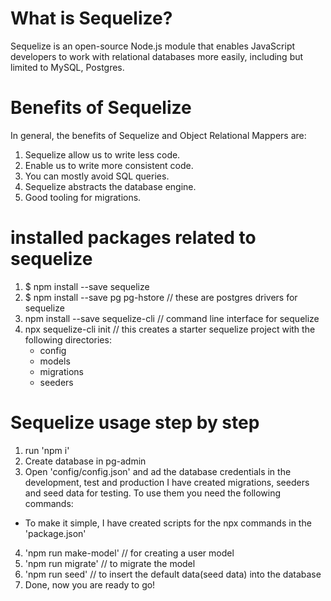 

# What is Sequelize?

Sequelize is an open-source Node.js module that enables JavaScript developers to work with relational databases more easily, including but limited to MySQL, Postgres.

# Benefits of Sequelize
In general, the benefits of Sequelize and Object Relational Mappers are:

1. Sequelize allow us to write less code.
2. Enable us to write more consistent code.
3. You can mostly avoid SQL queries.
4. Sequelize abstracts the database engine.
6. Good tooling for migrations.

# installed packages related to sequelize
1. $ npm install --save sequelize
2. $ npm install --save pg pg-hstore // these are postgres drivers for sequelize
3. npm install --save sequelize-cli // command line interface for sequelize
4. npx sequelize-cli init // this creates a starter sequelize project with the following directories:
   - config
   - models
   - migrations
   - seeders
# Sequelize usage step by step
1. run 'npm i'
2. Create database in pg-admin
3. Open 'config/config.json' and ad the database credentials in the development, test and production
I have created migrations, seeders and seed data for testing. To use them you need the following commands:
* To make it simple, I have created scripts for the npx commands in the 'package.json'
4. 'npm run make-model' // for creating a user model
5. 'npm run migrate' // to migrate the model
6. 'npm run seed' // to insert the default data(seed data) into the database
7. Done, now you are ready to go!



